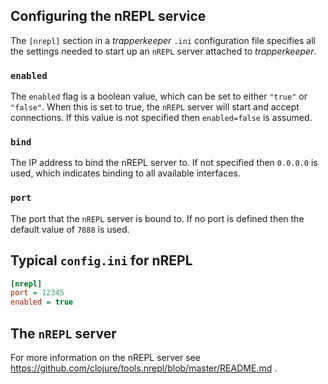 ## Configuring the nREPL service

The `[nrepl]` section in a _trapperkeeper_ `.ini` configuration file specifies all the settings
needed to start up an `nREPL` server attached to _trapperkeeper_.

### `enabled`

The `enabled` flag is a boolean value, which can be set to either `"true"` or `"false"`. When
this is set to true, the `nREPL` server will start and accept connections. If this value is
not specified then `enabled=false` is assumed.

### `bind`

The IP address to bind the nREPL server to. If not specified then `0.0.0.0` is used, which
indicates binding to all available interfaces.

### `port`

The port that the `nREPL` server is bound to. If no port is defined then the default value
of `7888` is used.

## Typical `config.ini` for nREPL

```ini
[nrepl]
port = 12345
enabled = true
```

## The `nREPL` server

For more information on the nREPL server see https://github.com/clojure/tools.nrepl/blob/master/README.md .

